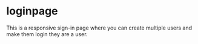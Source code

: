 # loginpage
This is a responsive sign-in page where you can create multiple users and make them login they are a user. 
